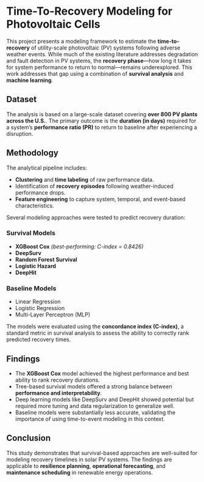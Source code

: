# Time-To-Recovery Modeling for Photovoltaic Cells

This project presents a modeling framework to estimate the **time-to-recovery** of utility-scale photovoltaic (PV) systems following adverse weather events. While much of the existing literature addresses degradation and fault detection in PV systems, the **recovery phase**—how long it takes for system performance to return to normal—remains underexplored. This work addresses that gap using a combination of **survival analysis** and **machine learning**.

## Dataset

The analysis is based on a large-scale dataset covering **over 800 PV plants across the U.S.**. The primary outcome is the **duration (in days)** required for a system’s **performance ratio (PR)** to return to baseline after experiencing a disruption.

## Methodology

The analytical pipeline includes:
- **Clustering** and **time labeling** of raw performance data.
- Identification of **recovery episodes** following weather-induced performance drops.
- **Feature engineering** to capture system, temporal, and event-based characteristics.

Several modeling approaches were tested to predict recovery duration:

### Survival Models
- **XGBoost Cox** *(best-performing: C-index = 0.8426)*
- **DeepSurv**
- **Random Forest Survival**
- **Logistic Hazard**
- **DeepHit**

### Baseline Models
- Linear Regression  
- Logistic Regression  
- Multi-Layer Perceptron (MLP)

The models were evaluated using the **concordance index (C-index)**, a standard metric in survival analysis to assess the ability to correctly rank predicted recovery times.

## Findings

- The **XGBoost Cox** model achieved the highest performance and best ability to rank recovery durations.
- Tree-based survival models offered a strong balance between **performance and interpretability**.
- Deep learning models like DeepSurv and DeepHit showed potential but required more tuning and data regularization to generalize well.
- Baseline models were substantially less accurate, validating the importance of using time-to-event modeling in this context.

## Conclusion

This study demonstrates that survival-based approaches are well-suited for modeling recovery timelines in solar PV systems. The findings are applicable to **resilience planning**, **operational forecasting**, and **maintenance scheduling** in renewable energy operations.


